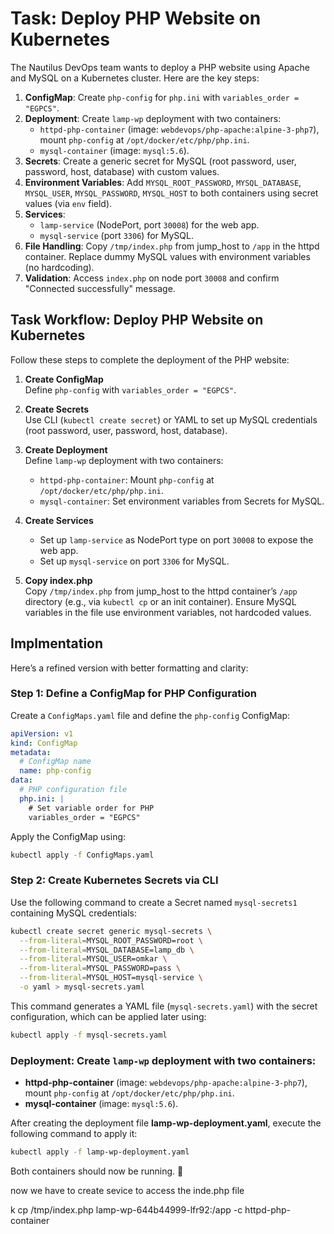 # Task: Deploy PHP Website on Kubernetes
The Nautilus DevOps team wants to deploy a PHP website using Apache and MySQL on a Kubernetes cluster. Here are the key steps:

1. **ConfigMap**: Create `php-config` for `php.ini` with `variables_order = "EGPCS"`.
2. **Deployment**: Create `lamp-wp` deployment with two containers:
   - `httpd-php-container` (image: `webdevops/php-apache:alpine-3-php7`), mount `php-config` at `/opt/docker/etc/php/php.ini`.
   - `mysql-container` (image: `mysql:5.6`).
3. **Secrets**: Create a generic secret for MySQL (root password, user, password, host, database) with custom values.
4. **Environment Variables**: Add `MYSQL_ROOT_PASSWORD`, `MYSQL_DATABASE`, `MYSQL_USER`, `MYSQL_PASSWORD`, `MYSQL_HOST` to both containers using secret values (via `env` field).
5. **Services**:
   - `lamp-service` (NodePort, port `30008`) for the web app.
   - `mysql-service` (port `3306`) for MySQL.
6. **File Handling**: Copy `/tmp/index.php` from jump_host to `/app` in the httpd container. Replace dummy MySQL values with environment variables (no hardcoding).
7. **Validation**: Access `index.php` on node port `30008` and confirm "Connected successfully" message.


## Task Workflow: Deploy PHP Website on Kubernetes

Follow these steps to complete the deployment of the PHP website:

1. **Create ConfigMap**  
   Define `php-config` with `variables_order = "EGPCS"`.

2. **Create Secrets**  
   Use CLI (`kubectl create secret`) or YAML to set up MySQL credentials (root password, user, password, host, database).

3. **Create Deployment**  
   Define `lamp-wp` deployment with two containers:  
   - `httpd-php-container`: Mount `php-config` at `/opt/docker/etc/php/php.ini`.  
   - `mysql-container`: Set environment variables from Secrets for MySQL.

4. **Create Services**  
   - Set up `lamp-service` as NodePort type on port `30008` to expose the web app.  
   - Set up `mysql-service` on port `3306` for MySQL.

5. **Copy index.php**  
   Copy `/tmp/index.php` from jump_host to the httpd container’s `/app` directory (e.g., via `kubectl cp` or an init container). Ensure MySQL variables in the file use environment variables, not hardcoded values.

## Implmentation
Here’s a refined version with better formatting and clarity:  

### **Step 1: Define a ConfigMap for PHP Configuration**  
Create a `ConfigMaps.yaml` file and define the `php-config` ConfigMap:  

```yaml
apiVersion: v1
kind: ConfigMap
metadata:
  # ConfigMap name
  name: php-config
data:
  # PHP configuration file
  php.ini: |
    # Set variable order for PHP
    variables_order = "EGPCS"
```

Apply the ConfigMap using:  
```sh
kubectl apply -f ConfigMaps.yaml
```

### **Step 2: Create Kubernetes Secrets via CLI**  
Use the following command to create a Secret named `mysql-secrets1` containing MySQL credentials:  

```sh
kubectl create secret generic mysql-secrets \
  --from-literal=MYSQL_ROOT_PASSWORD=root \
  --from-literal=MYSQL_DATABASE=lamp_db \
  --from-literal=MYSQL_USER=omkar \
  --from-literal=MYSQL_PASSWORD=pass \
  --from-literal=MYSQL_HOST=mysql-service \
  -o yaml > mysql-secrets.yaml
```

This command generates a YAML file (`mysql-secrets.yaml`) with the secret configuration, which can be applied later using:  

```sh
kubectl apply -f mysql-secrets.yaml
```
### **Deployment:** Create `lamp-wp` deployment with two containers:  
- **httpd-php-container** (image: `webdevops/php-apache:alpine-3-php7`), mount `php-config` at `/opt/docker/etc/php/php.ini`.  
- **mysql-container** (image: `mysql:5.6`).  

After creating the deployment file **lamp-wp-deployment.yaml**, execute the following command to apply it:  
```sh
kubectl apply -f lamp-wp-deployment.yaml
```
Both containers should now be running. 🚀

now we have to create sevice to access the inde.php file

k cp  /tmp/index.php lamp-wp-644b44999-lfr92:/app -c httpd-php-container 
